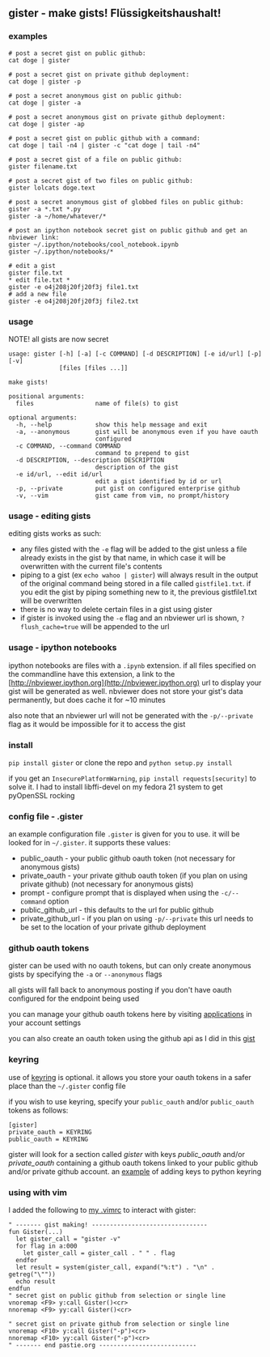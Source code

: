 ## gister - make gists! Flüssigkeitshaushalt!

### examples
```
# post a secret gist on public github:
cat doge | gister

# post a secret gist on private github deployment:
cat doge | gister -p

# post a secret anonymous gist on public github:
cat doge | gister -a

# post a secret anonymous gist on private github deployment:
cat doge | gister -ap

# post a secret gist on public github with a command:
cat doge | tail -n4 | gister -c "cat doge | tail -n4"

# post a secret gist of a file on public github:
gister filename.txt

# post a secret gist of two files on public github:
gister lolcats doge.text

# post a secret anonymous gist of globbed files on public github:
gister -a *.txt *.py
gister -a ~/home/whatever/*

# post an ipython notebook secret gist on public github and get an nbviewer link:
gister ~/.ipython/notebooks/cool_notebook.ipynb
gister ~/.ipython/notebooks/*

# edit a gist
gister file.txt
* edit file.txt *
gister -e o4j208j20fj20f3j file1.txt
# add a new file
gister -e o4j208j20fj20f3j file2.txt
```

### usage
NOTE! all gists are now secret

    usage: gister [-h] [-a] [-c COMMAND] [-d DESCRIPTION] [-e id/url] [-p] [-v]
                  [files [files ...]]

    make gists!

    positional arguments:
      files                 name of file(s) to gist

    optional arguments:
      -h, --help            show this help message and exit
      -a, --anonymous       gist will be anonymous even if you have oauth
                            configured
      -c COMMAND, --command COMMAND
                            command to prepend to gist
      -d DESCRIPTION, --description DESCRIPTION
                            description of the gist
      -e id/url, --edit id/url
                            edit a gist identified by id or url
      -p, --private         put gist on configured enterprise github
      -v, --vim             gist came from vim, no prompt/history

### usage - editing gists
editing gists works as such:
* any files gisted with the `-e` flag will be added to the gist unless a file already exists in the gist by that name, in which
  case it will be overwritten with the current file's contents
* piping to a gist (ex `echo wahoo | gister`) will always result in the output of the original command being stored in a file called
  `gistfile1.txt`. if you edit the gist by piping something new to it, the previous gistfile1.txt will be overwritten
* there is no way to delete certain files in a gist using gister
* if gister is invoked using the `-e` flag and an nbviewer url is shown, `?flush_cache=true` will be appended to the url

### usage - ipython notebooks
ipython notebooks are files with a `.ipynb` extension. if all files specified on the commandline have this extension, a link to the
[http://nbviewer.ipython.org](http://nbviewer.ipython.org) url to display your gist will be generated as well. nbviewer does not
store your gist's data permanently, but does cache it for ~10 minutes

also note that an nbviewer url will not be generated with the `-p/--private` flag as it would be impossible for it to access the gist

### install
`pip install gister` or clone the repo and `python setup.py install`

if you get an `InsecurePlatformWarning`, `pip install requests[security]` to solve it.
I had to install libffi-devel on my fedora 21 system to get pyOpenSSL rocking

### config file - .gister
an example configuration file `.gister` is given for you to use. it will be looked for in `~/.gister`. it supports these values:

* public\_oauth - your public github oauth token (not necessary for anonymous gists)
* private\_oauth - your private github oauth token (if you plan on using private github) (not necessary for anonymous gists)
* prompt - configure prompt that is displayed when using the `-c/--command` option
* public\_github\_url - this defaults to the url for public github
* private\_github\_url - if you plan on using `-p/--private` this url needs to be set to the location of your private github deployment

### github oauth tokens
gister can be used with no oauth tokens, but can only create anonymous gists by specifying the `-a` or `--anonymous` flags

all gists will fall back to anonymous posting if you don't have oauth configured for the endpoint being used

you can manage your github oauth tokens here by visiting [applications](https://github.com/settings/applications) in your account settings

you can also create an oauth token using the github api as I did in this [gist](http://gist.github.com/4482201)

### keyring
use of [keyring](http://pypi.python.org/pypi/keyring) is optional. it allows you store your oauth tokens in a safer place than the `~/.gister` config file

if you wish to use keyring, specify your `public_oauth` and/or `public_oauth` tokens as follows:
```
[gister]
private_oauth = KEYRING
public_oauth = KEYRING
```

gister will look for a section called *gister* with keys *public_oauth* and/or *private_oauth* containing a github oauth tokens linked to your public github and/or private github account. an [example](https://gist.github.com/4481060) of adding keys to python keyring

### using with vim
I added the following to [my .vimrc](http://github.com/tr3buchet/conf/blob/master/.vimrc) to interact with gister:

    " ------- gist making! --------------------------------
    fun Gister(...)
      let gister_call = "gister -v"
      for flag in a:000
        let gister_call = gister_call . " " . flag
      endfor
      let result = system(gister_call, expand("%:t") . "\n" . getreg("\""))
      echo result
    endfun
    " secret gist on public github from selection or single line
    vnoremap <F9> y:call Gister()<cr>
    nnoremap <F9> yy:call Gister()<cr>

    " secret gist on private github from selection or single line
    vnoremap <F10> y:call Gister("-p")<cr>
    nnoremap <F10> yy:call Gister("-p")<cr>
    " ------- end pastie.org ---------------------------
